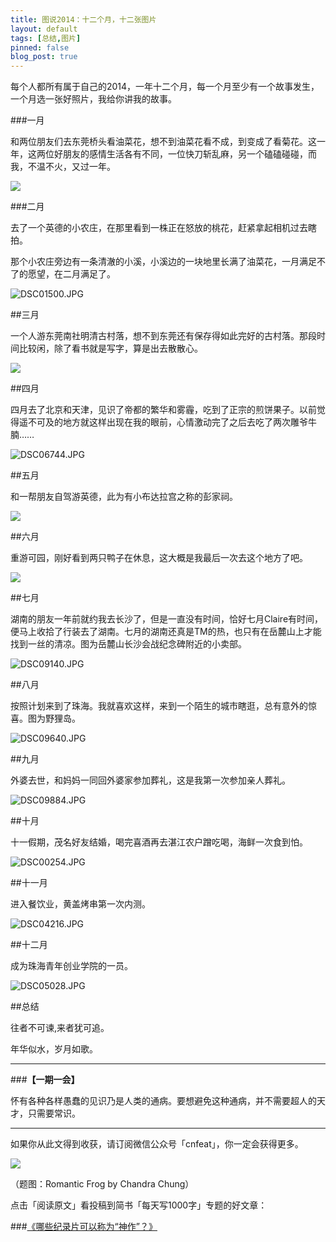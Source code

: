 ```yaml
---
title: 图说2014：十二个月，十二张图片
layout: default
tags: [总结,图片]
pinned: false
blog_post: true
---
```



每个人都所有属于自己的2014，一年十二个月，每一个月至少有一个故事发生，一个月选一张好照片，我给你讲我的故事。

###一月

和两位朋友们去东莞桥头看油菜花，想不到油菜花看不成，到变成了看菊花。这一年，这两位好朋友的感情生活各有不同，一位快刀斩乱麻，另一个磕磕碰碰，而我，不温不火，又过一年。

![](http://cnfeat.qiniudn.com/DSC00672.JPG)

###二月

去了一个英德的小农庄，在那里看到一株正在怒放的桃花，赶紧拿起相机过去瞎拍。

那个小农庄旁边有一条清澈的小溪，小溪边的一块地里长满了油菜花，一月满足不了的愿望，在二月满足了。

![DSC01500.JPG](http://upload-images.jianshu.io/upload_images/32598-1a34af58dc251a7f.JPG)

##三月

一个人游东莞南社明清古村落，想不到东莞还有保存得如此完好的古村落。那段时间比较闲，除了看书就是写字，算是出去散散心。

![](http://cnfeat.qiniudn.com/DSC05741.JPG)

##四月

四月去了北京和天津，见识了帝都的繁华和雾霾，吃到了正宗的煎饼果子。以前觉得遥不可及的地方就这样出现在我的眼前，心情激动完了之后去吃了两次雕爷牛腩……

![DSC06744.JPG](http://upload-images.jianshu.io/upload_images/32598-5c6f9c8ac10c0330.JPG)

##五月

和一帮朋友自驾游英德，此为有小布达拉宫之称的彭家祠。
 
![](http://cnfeat.qiniudn.com/DSC01903.JPG)

##六月

重游可园，刚好看到两只鸭子在休息，这大概是我最后一次去这个地方了吧。

![](http://cnfeat.qiniudn.com/DSC08863.JPG)

##七月

湖南的朋友一年前就约我去长沙了，但是一直没有时间，恰好七月Claire有时间，便马上收拾了行装去了湖南。七月的湖南还真是TM的热，也只有在岳麓山上才能找到一丝的清凉。图为岳麓山长沙会战纪念碑附近的小卖部。

![DSC09140.JPG](http://upload-images.jianshu.io/upload_images/32598-b66436656dfc6ee6.JPG)

##八月

按照计划来到了珠海。我就喜欢这样，来到一个陌生的城市瞎逛，总有意外的惊喜。图为野狸岛。

![DSC09640.JPG](http://upload-images.jianshu.io/upload_images/32598-437dc6e677ab1627.JPG)

##九月

外婆去世，和妈妈一同回外婆家参加葬礼，这是我第一次参加亲人葬礼。

![DSC09884.JPG](http://upload-images.jianshu.io/upload_images/32598-35971242a2b79608.JPG)

##十月

十一假期，茂名好友结婚，喝完喜酒再去湛江农户蹭吃喝，海鲜一次食到怕。

![DSC00254.JPG](http://upload-images.jianshu.io/upload_images/32598-d7814a6433945548.JPG)

##十一月

进入餐饮业，黄盖烤串第一次内测。

![DSC04216.JPG](http://upload-images.jianshu.io/upload_images/32598-34f0cbbe00b44fe3.JPG)

##十二月

成为珠海青年创业学院的一员。

![DSC05028.JPG](http://upload-images.jianshu.io/upload_images/32598-3da86d57ff55b32d.JPG)

##总结

往者不可谏,来者犹可追。

年华似水，岁月如歌。

---

###**【一期一会】**

怀有各种各样愚蠢的见识乃是人类的通病。要想避免这种通病，并不需要超人的天才，只需要常识。

----

如果你从此文得到收获，请订阅微信公众号「cnfeat」，你一定会获得更多。

![](http://7d9mjz.com1.z0.glb.clouddn.com/2014-12-15.jpg)

（题图：Romantic Frog by Chandra Chung）

点击「阅读原文」看投稿到简书「每天写1000字」专题的好文章：

###[《哪些纪录片可以称为“神作”？》](http://www.jianshu.com/p/9ea26d69c6c3)



